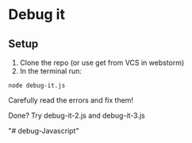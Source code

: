 # Debug it

## Setup

1. Clone the repo (or use get from VCS in webstorm)
2. In the terminal run:

```
node debug-it.js
```

Carefully read the errors and fix them!

Done? Try debug-it-2.js and debug-it-3.js

"# debug-Javascript" 
